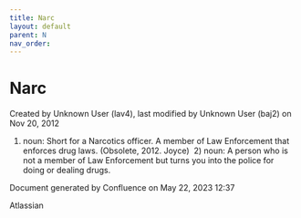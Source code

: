 ```yaml
---
title: Narc
layout: default
parent: N
nav_order:
---
```


# Narc

Created by  Unknown User (lav4), last modified by  Unknown User (baj2) on Nov 20, 2012

1) noun: Short for a Narcotics officer. A member of Law Enforcement that enforces drug laws. (Obsolete, 2012. Joyce)  2) noun: A person who is not a member of Law Enforcement but turns you into the police for doing or dealing drugs.

Document generated by Confluence on May 22, 2023 12:37

Atlassian
